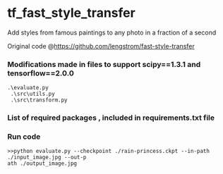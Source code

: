 # tf_fast_style_transfer
Add styles from famous paintings to any photo in a fraction of a second

Original code @https://github.com/lengstrom/fast-style-transfer  
   

### Modifications made in files to support scipy==1.3.1 and tensorflow==2.0.0
 ```
 .\evaluate.py 
  .\src\utils.py
  .\src\transform.py
```

### List of required packages , included in requirements.txt file 

### Run code
```
>>python evaluate.py --checkpoint ./rain-princess.ckpt --in-path ./input_image.jpg --out-p
ath ./output_image.jpg
```
  
